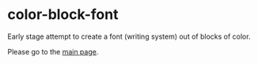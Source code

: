 # color-block-font
Early stage attempt to create a font (writing system) out of blocks of color.

Please go to the [main page](https://pubinv.github.io/color-block-font/).
